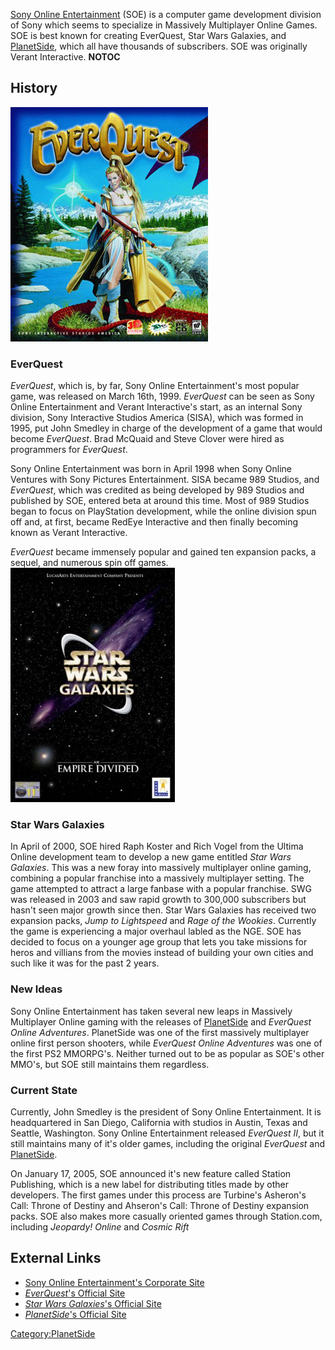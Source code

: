 [Sony Online Entertainment](Sony_Online_Entertainment.md "wikilink") (SOE)
is a computer game development division of Sony which seems to
specialize in Massively Multiplayer Online Games. SOE is best known for
creating EverQuest, Star Wars Galaxies, and
[PlanetSide](PlanetSide.md "wikilink"), which all have thousands of
subscribers. SOE was originally Verant Interactive. **NOTOC**

## History

![](images/EverQuest_Box_Art.jpg "EverQuest_Box_Art.jpg")

### EverQuest

_EverQuest_, which is, by far, Sony Online Entertainment's most popular
game, was released on March 16th, 1999. _EverQuest_ can be seen as Sony
Online Entertainment and Verant Interactive's start, as an internal Sony
division, Sony Interactive Studios America (SISA), which was formed in
1995, put John Smedley in charge of the development of a game that would
become _EverQuest_. Brad McQuaid and Steve Clover were hired as
programmers for _EverQuest_.

Sony Online Entertainment was born in April 1998 when Sony Online
Ventures with Sony Pictures Entertainment. SISA became 989 Studios, and
_EverQuest_, which was credited as being developed by 989 Studios and
published by SOE, entered beta at around this time. Most of 989 Studios
began to focus on PlayStation development, while the online division
spun off and, at first, became RedEye Interactive and then finally
becoming known as Verant Interactive.

_EverQuest_ became immensely popular and gained ten expansion packs, a
sequel, and numerous spin off games.
![](images/Star_Wars_Galaxies_Box_Art.jpg "fig:Star_Wars_Galaxies_Box_Art.jpg")

### Star Wars Galaxies

In April of 2000, SOE hired Raph Koster and Rich Vogel from the Ultima
Online development team to develop a new game entitled _Star Wars
Galaxies_. This was a new foray into massively multiplayer online
gaming, combining a popular franchise into a massively multiplayer
setting. The game attempted to attract a large fanbase with a popular
franchise. SWG was released in 2003 and saw rapid growth to 300,000
subscribers but hasn't seen major growth since then. Star Wars Galaxies
has received two expansion packs, _Jump to Lightspeed_ and _Rage of the
Wookies_. Currently the game is experiencing a major overhaul labled as
the NGE. SOE has decided to focus on a younger age group that lets you
take missions for heros and villians from the movies instead of building
your own cities and such like it was for the past 2 years.

### New Ideas

Sony Online Entertainment has taken several new leaps in Massively
Multiplayer Online gaming with the releases of
[PlanetSide](PlanetSide.md "wikilink") and _EverQuest Online Adventures_.
PlanetSide was one of the first massively multiplayer online first
person shooters, while _EverQuest Online Adventures_ was one of the
first PS2 MMORPG's. Neither turned out to be as popular as SOE's other
MMO's, but SOE still maintains them regardless.

### Current State

Currently, John Smedley is the president of Sony Online Entertainment.
It is headquartered in San Diego, California with studios in Austin,
Texas and Seattle, Washington. Sony Online Entertainment released
_EverQuest II_, but it still maintains many of it's older games,
including the original _EverQuest_ and
[PlanetSide](PlanetSide.md "wikilink").

On January 17, 2005, SOE announced it's new feature called Station
Publishing, which is a new label for distributing titles made by other
developers. The first games under this process are Turbine's Asheron's
Call: Throne of Destiny and Ahseron's Call: Throne of Destiny expansion
packs. SOE also makes more casually oriented games through Station.com,
including _Jeopardy! Online_ and _Cosmic Rift_

## External Links

- [Sony Online Entertainment's Corporate Site](http://sonyonline.com/)
- [_EverQuest_'s Official Site](http://eqlive.station.sony.com/)
- [_Star Wars Galaxies_'s Official
  Site](http://starwarsgalaxies.station.sony.com/)
- [_PlanetSide_'s Official Site](http://planetside.station.sony.com/)

[Category:PlanetSide](Category:PlanetSide.md "wikilink")
